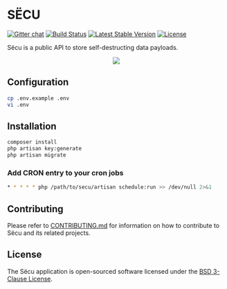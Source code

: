 # SЁCU

[![Gitter chat](https://badges.gitter.im/secusu/secusu.svg)](https://gitter.im/secusu/secusu)
[![Build Status](https://travis-ci.org/secusu/secusu.svg)](https://travis-ci.org/secusu/secusu)
[![Latest Stable Version](https://poser.pugx.org/secu/secu/version)](https://packagist.org/packages/secu/secu)
[![License](https://poser.pugx.org/secu/secu/license)](https://github.com/secusu/secusu/blob/master/LICENSE)

Sёcu is a public API to store self-destructing data payloads.

<p align="center">
<img src="https://cloud.githubusercontent.com/assets/1849174/14016031/cbd32b58-f1d6-11e5-9a18-864e660b9af5.png">
</p>

## Configuration

```sh
cp .env.example .env
vi .env
```

## Installation

```sh
composer install
php artisan key:generate
php artisan migrate
```

### Add CRON entry to your cron jobs

```sh
* * * * * php /path/to/secu/artisan schedule:run >> /dev/null 2>&1
```

## Contributing

Please refer to [CONTRIBUTING.md](https://github.com/secusu/secusu/blob/master/CONTRIBUTING.md) for information on how to contribute to Sёcu and its related projects.

## License

The Sёcu application is open-sourced software licensed under the [BSD 3-Clause License](https://opensource.org/licenses/BSD-3-Clause).

